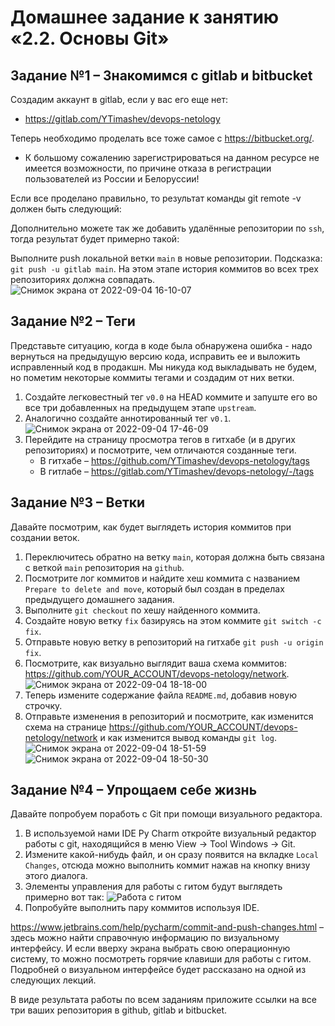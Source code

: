 # Домашнее задание к занятию «2.2. Основы Git»

## Задание №1 – Знакомимся с gitlab и bitbucket 

Создадим аккаунт в gitlab, если у вас его еще нет:
- https://gitlab.com/YTimashev/devops-netology

Теперь необходимо проделать все тоже самое с https://bitbucket.org/. 
- К большому сожалению зарегистрироваться на данном ресурсе не имеется возможности, по причине отказа в регистрации пользователей из России и Белоруссии!

Если все проделано правильно, то результат команды git remote -v должен быть следующий:

Дополнительно можете так же добавить удалённые репозитории по `ssh`, тогда результат будет примерно такой:

Выполните push локальной ветки `main` в новые репозитории. 
Подсказка: `git push -u gitlab main`. На этом этапе история коммитов во всех трех репозиториях должна совпадать. 
![Снимок экрана от 2022-09-04 16-10-07](https://user-images.githubusercontent.com/108893621/188317091-2a4efa9e-2aad-4253-a473-81d47914dbb4.png)

## Задание №2 – Теги

Представьте ситуацию, когда в коде была обнаружена ошибка - надо вернуться на предыдущую версию кода,
исправить ее и выложить исправленный код в продакшн. Мы никуда код выкладывать не будем, но пометим некоторые коммиты тегами и 
создадим от них ветки. 

1. Создайте легковестный тег `v0.0` на HEAD коммите и запуште его во все три добавленных на предыдущем этапе `upstream`.
1. Аналогично создайте аннотированный тег `v0.1`.
![Снимок экрана от 2022-09-04 17-46-09](https://user-images.githubusercontent.com/108893621/188320003-5c376522-5d4a-43a9-ba22-ba3249f0427a.png)
1. Перейдите на страницу просмотра тегов в гитхабе (и в других репозиториях) и посмотрите, чем отличаются созданные теги. 
    * В гитхабе – https://github.com/YTimashev/devops-netology/tags
    * В гитлабе – https://gitlab.com/YTimashev/devops-netology/-/tags
  
## Задание №3 – Ветки 

Давайте посмотрим, как будет выглядеть история коммитов при создании веток. 

1. Переключитесь обратно на ветку `main`, которая должна быть связана с веткой `main` репозитория на `github`.
1. Посмотрите лог коммитов и найдите хеш коммита с названием `Prepare to delete and move`, который был создан в пределах предыдущего домашнего задания. 
1. Выполните `git checkout` по хешу найденного коммита. 
1. Создайте новую ветку `fix` базируясь на этом коммите `git switch -c fix`.
1. Отправьте новую ветку в репозиторий на гитхабе `git push -u origin fix`.
1. Посмотрите, как визуально выглядит ваша схема коммитов: https://github.com/YOUR_ACCOUNT/devops-netology/network. 
![Снимок экрана от 2022-09-04 18-18-00](https://user-images.githubusercontent.com/108893621/188322432-931ec3c6-9f50-41b1-86dc-f5bfaf27baa4.png)
1. Теперь измените содержание файла `README.md`, добавив новую строчку.
1. Отправьте изменения в репозиторий и посмотрите, как изменится схема на странице https://github.com/YOUR_ACCOUNT/devops-netology/network 
и как изменится вывод команды `git log`.
![Снимок экрана от 2022-09-04 18-51-59](https://user-images.githubusercontent.com/108893621/188322443-c86e4a25-e1af-4fb4-8d9a-87dcdf633679.png)
![Снимок экрана от 2022-09-04 18-50-30](https://user-images.githubusercontent.com/108893621/188322456-0002fac3-5ded-4ac9-bcb1-b17edc72ca1f.png)

## Задание №4 – Упрощаем себе жизнь

Давайте попробуем поработь с Git при помощи визуального редактора. 

1. В используемой нами IDE Py Charm откройте визуальный редактор работы с git, находящийся в меню View -> Tool Windows -> Git.
1. Измените какой-нибудь файл, и он сразу появится на вкладке `Local Changes`, отсюда можно выполнить коммит нажав на кнопку внизу этого диалога. 
1. Элементы управления для работы с гитом будут выглядеть примерно вот так:
   ![Работа с гитом](img/ide-git-01.jpg)
1. Попробуйте выполнить пару коммитов используя IDE. 

https://www.jetbrains.com/help/pycharm/commit-and-push-changes.html – здесь можно найти справочную информацию по визуальному интерфейсу. 
И если вверху экрана выбрать свою операционную систему, то можно посмотреть горячие клавиши для работы с гитом. 
Подробней о визуальном интерфейсе будет рассказано на одной из следующих лекций.

В виде результата работы по всем заданиям приложите ссылки на все три ваших репозитория в github, gitlab и bitbucket. 
